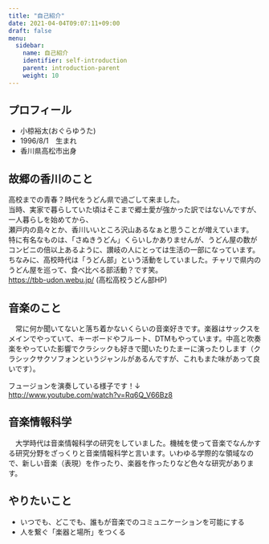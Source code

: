 ```yaml
---
title: "自己紹介"
date: 2021-04-04T09:07:11+09:00
draft: false
menu:
  sidebar:
    name: 自己紹介
    identifier: self-introduction
    parent: introduction-parent
    weight: 10
---
```


##  プロフィール
-  小椋裕太(おぐらゆうた)
-  1996/8/1　生まれ
-  香川県高松市出身

## 故郷の香川のこと
 高校までの青春？時代をうどん県で過ごして来ました。\
 当時、実家で暮らしていた頃はそこまで郷土愛が強かった訳ではないんですが、一人暮らしを始めてから、\
 瀬戸内の島々とか、香川いいところ沢山あるなぁと思うことが増えています。\
 特に有名なものは、「さぬきうどん」くらいしかありませんが、うどん屋の数がコンビニの倍以上あるように、讃岐の人にとっては生活の一部になっています。\
 ちなみに、高校時代は「うどん部」という活動をしていました。チャリで県内のうどん屋を巡って、食べ比べる部活動？です笑。\
https://tbb-udon.webu.jp/ (高松高校うどん部HP)
 
## 音楽のこと
　常に何か聞いてないと落ち着かないくらいの音楽好きです。楽器はサックスをメインでやっていて、キーボードやフルート、DTMもやっています。中高と吹奏楽をやっていた影響でクラシックも好きで聞いたりたまーに演ったりします（クラシックサクソフォンというジャンルがあるんですが、これもまた味があって良いです）。

フュージョンを演奏している様子です！↓\
http://www.youtube.com/watch?v=Rq6Q_V66Bz8


## 音楽情報科学
　大学時代は音楽情報科学の研究をしていました。機械を使って音楽でなんかする研究分野をざっくりと音楽情報科学と言います。いわゆる学際的な領域なので、新しい音楽（表現）を作ったり、楽器を作ったりなど色々な研究があります。

## やりたいこと
- いつでも、どこでも、誰もが音楽でのコミュニケーションを可能にする
- 人を繋ぐ「楽器と場所」をつくる
